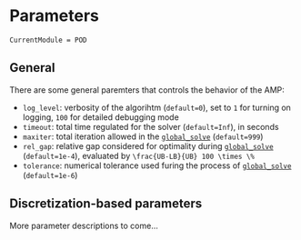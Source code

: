 # Parameters

```@meta
CurrentModule = POD
```

## General

There are some general paremters that controls the behavior of the AMP:

* `log_level`: verbosity of the algorihtm (`default=0`), set to `1` for turning on logging, `100` for detailed debugging mode
* `timeout`: total time regulated for the solver (`default=Inf`), in seconds
* `maxiter`: total iteration allowed in the [`global_solve`](@ref) (`default=999`)
* `rel_gap`: relative gap considered for optimality during [`global_solve`](@ref) (`default=1e-4`), evaluated by ``\frac{UB-LB}{UB} 100 \times \%``
* `tolerance`: numerical tolerance used furing the process of [`global_solve`](@ref) (`default=1e-6`)

## Discretization-based parameters

More parameter descriptions to come...
